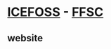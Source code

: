 # [ICEFOSS](http://icefoss.fisat.ac.in/) - [FFSC](http://fisat.ac.in/pages/ffsc---free-software-cell)

## website



